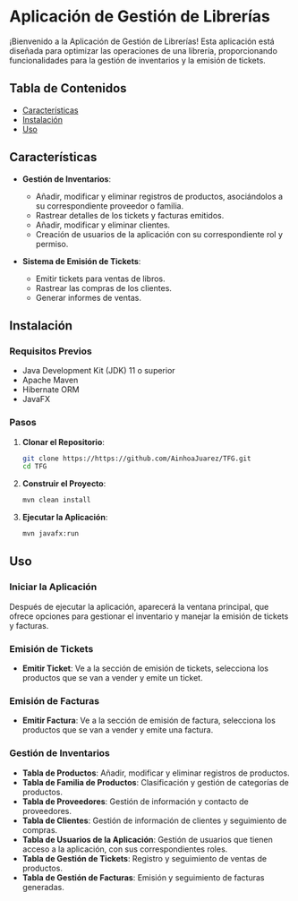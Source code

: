 # Aplicación de Gestión de Librerías

¡Bienvenido a la Aplicación de Gestión de Librerías! Esta aplicación está diseñada para optimizar las operaciones de una librería, proporcionando funcionalidades para la gestión de inventarios y la emisión de tickets.

## Tabla de Contenidos

- [Características](#características)
- [Instalación](#instalación)
- [Uso](#uso)

## Características

- **Gestión de Inventarios**:
  - Añadir, modificar y eliminar registros de productos, asociándolos a su correspondiente proveedor o familia.
  - Rastrear detalles de los tickets y facturas emitidos.
  - Añadir, modificar y eliminar clientes.
  - Creación de usuarios de la aplicación con su correspondiente rol y permiso.

- **Sistema de Emisión de Tickets**:
  - Emitir tickets para ventas de libros.
  - Rastrear las compras de los clientes.
  - Generar informes de ventas.


## Instalación

### Requisitos Previos

- Java Development Kit (JDK) 11 o superior
- Apache Maven
- Hibernate ORM
- JavaFX

### Pasos

1. **Clonar el Repositorio**:

    ```bash
    git clone https://https://github.com/AinhoaJuarez/TFG.git
    cd TFG
    ```

2. **Construir el Proyecto**:

    ```bash
    mvn clean install
    ```

3. **Ejecutar la Aplicación**:

    ```bash
    mvn javafx:run
    ```

## Uso

### Iniciar la Aplicación

Después de ejecutar la aplicación, aparecerá la ventana principal, que ofrece opciones para gestionar el inventario y manejar la emisión de tickets y facturas.

### Emisión de Tickets

- **Emitir Ticket**: Ve a la sección de emisión de tickets, selecciona los productos que se van a vender y emite un ticket.
  
### Emisión de Facturas

- **Emitir Factura**: Ve a la sección de emisión de factura, selecciona los productos que se van a vender y emite una factura.

### Gestión de Inventarios
  - **Tabla de Productos**: Añadir, modificar y eliminar registros de productos.
  - **Tabla de Familia de Productos**: Clasificación y gestión de categorías de productos.
  - **Tabla de Proveedores**: Gestión de información y contacto de proveedores.
  - **Tabla de Clientes**: Gestión de información de clientes y seguimiento de compras.
  - **Tabla de Usuarios de la Aplicación**: Gestión de usuarios que tienen acceso a la aplicación, con sus correspondientes roles.
  - **Tabla de Gestión de Tickets**: Registro y seguimiento de ventas de productos.
  - **Tabla de Gestión de Facturas**: Emisión y seguimiento de facturas generadas.

